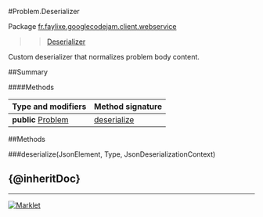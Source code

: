#Problem.Deserializer

Package [fr.faylixe.googlecodejam.client.webservice](README.md)<br>
>  > [Deserializer](Deserializer.md)

Custom deserializer that normalizes problem body content.

##Summary

####Methods

Type and modifiers | Method signature
 --- | --- 
**public** [Problem](Problem.md) | [deserialize](#deserializejsonelement-type-jsondeserializationcontext)


##Methods

###deserialize(JsonElement, Type, JsonDeserializationContext)


{@inheritDoc}
---
---
[![Marklet](https://img.shields.io/badge/Generated%20by-Marklet-green.svg)](https://github.com/Faylixe/marklet)